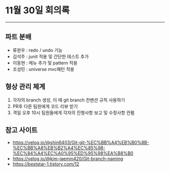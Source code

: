# 11월 30일 회의록
---
## 파트 분배
- 류완우 : redo / undo 기능
- 김석주 : junit 적용 및 간단한 테스트 추가
- 이동현 : 메뉴 추가 및 pattern 적용
- 조성민 : universe mvc패턴 적용

## 형상 관리 체계
1. 각자의 branch 생성, 이 때 git branch 컨벤션 규칙 사용하기
2. PR후 다른 팀원에게 코드 리뷰 받기
3. 격일 오후 10시 팀원들에게 각자의 진행사항 보고 및 수정사항 컨펌

## 참고 사이트
- https://velog.io/@shin6403/Git-git-%EC%BB%A4%EB%B0%8B-%EC%BB%A8%EB%B2%A4%EC%85%98-%EC%84%A4%EC%A0%95%ED%95%98%EA%B8%B0
- https://velog.io/@kim-jaemin420/Git-branch-naming
- https://beststar-1.tistory.com/12
